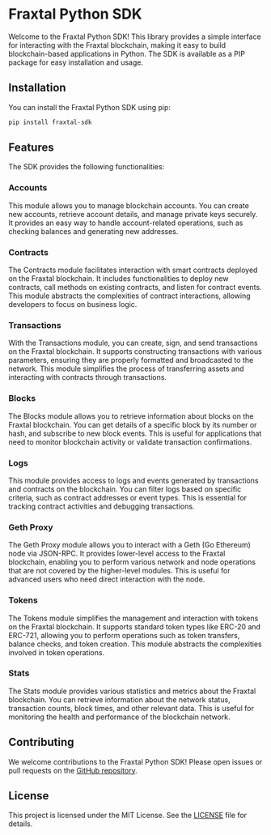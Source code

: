 
# Fraxtal Python SDK

Welcome to the Fraxtal Python SDK! This library provides a simple interface for interacting with the Fraxtal blockchain, making it easy to build blockchain-based applications in Python. The SDK is available as a PIP package for easy installation and usage.

## Installation

You can install the Fraxtal Python SDK using pip:

```bash
pip install fraxtal-sdk
```

## Features

The SDK provides the following functionalities:

### Accounts

This module allows you to manage blockchain accounts. You can create new accounts, retrieve account details, and manage private keys securely. It provides an easy way to handle account-related operations, such as checking balances and generating new addresses.

### Contracts

The Contracts module facilitates interaction with smart contracts deployed on the Fraxtal blockchain. It includes functionalities to deploy new contracts, call methods on existing contracts, and listen for contract events. This module abstracts the complexities of contract interactions, allowing developers to focus on business logic.

### Transactions

With the Transactions module, you can create, sign, and send transactions on the Fraxtal blockchain. It supports constructing transactions with various parameters, ensuring they are properly formatted and broadcasted to the network. This module simplifies the process of transferring assets and interacting with contracts through transactions.

### Blocks

The Blocks module allows you to retrieve information about blocks on the Fraxtal blockchain. You can get details of a specific block by its number or hash, and subscribe to new block events. This is useful for applications that need to monitor blockchain activity or validate transaction confirmations.

### Logs

This module provides access to logs and events generated by transactions and contracts on the blockchain. You can filter logs based on specific criteria, such as contract addresses or event types. This is essential for tracking contract activities and debugging transactions.

### Geth Proxy

The Geth Proxy module allows you to interact with a Geth (Go Ethereum) node via JSON-RPC. It provides lower-level access to the Fraxtal blockchain, enabling you to perform various network and node operations that are not covered by the higher-level modules. This is useful for advanced users who need direct interaction with the node.

### Tokens

The Tokens module simplifies the management and interaction with tokens on the Fraxtal blockchain. It supports standard token types like ERC-20 and ERC-721, allowing you to perform operations such as token transfers, balance checks, and token creation. This module abstracts the complexities involved in token operations.

### Stats

The Stats module provides various statistics and metrics about the Fraxtal blockchain. You can retrieve information about the network status, transaction counts, block times, and other relevant data. This is useful for monitoring the health and performance of the blockchain network.

## Contributing

We welcome contributions to the Fraxtal Python SDK! Please open issues or pull requests on the [GitHub repository](https://github.com/yourusername/fraxtal-sdk).

## License

This project is licensed under the MIT License. See the [LICENSE](LICENSE) file for details.


